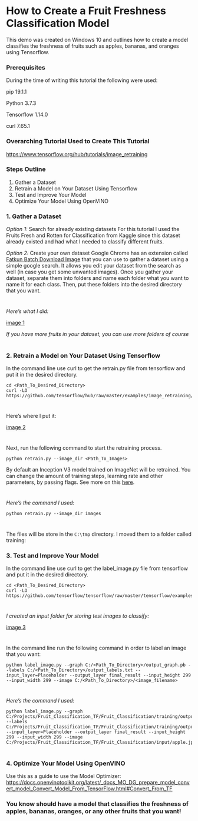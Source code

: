 # How to Create a Fruit Freshness Classification Model

This demo was created on Windows 10 and outlines how to create a model classifies the freshness of fruits such as apples, bananas, and oranges using Tensorflow.

### Prerequisites

During the time of writing this tutorial the following were used:

pip 19.1.1

Python 3.7.3

Tensorflow 1.14.0

curl 7.65.1


### Overarching Tutorial Used to Create This Tutorial

https://www.tensorflow.org/hub/tutorials/image_retraining

### Steps Outline
1.	Gather a Dataset
2.	Retrain a Model on Your Dataset Using Tensorflow
3.	Test and Improve Your Model
4.	Optimize Your Model Using OpenVINO

### 1. Gather a Dataset

*Option 1:* Search for already existing datasets
For this tutorial I used the Fruits Fresh and Rotten for Classification from Kaggle since this dataset already existed and had what I needed to classify different fruits.

*Option 2:* Create your own dataset
Google Chrome has an extension called [Fatkun Batch Download Image](https://chrome.google.com/webstore/detail/fatkun-batch-download-ima/nnjjahlikiabnchcpehcpkdeckfgnohf?hl=en) that you can use to gather a dataset using a simple google search. It allows you edit your dataset from the search as well (in case you get some unwanted images).
Once you gather your dataset, separate them into folders and name each folder what you want to name it for each class. Then, put these folders into the desired directory that you want. 

# 
*Here’s what I did:*

[image 1]
 
*If you have more fruits in your dataset, you can use more folders of course*
# 


### 2. Retrain a Model on Your Dataset Using Tensorflow

In the command line use curl to get the retrain.py file from tensorflow and put it in the desired directory.

```
cd <Path_To_Desired_Directory>
curl -LO https://github.com/tensorflow/hub/raw/master/examples/image_retraining/retrain.py
```

# 
Here’s where I put it:
 
[image 2]
# 

Next, run the following command to start the retraining process.
```
python retrain.py --image_dir <Path_To_Images>
```

By default an Inception V3 model trained on ImageNet will be retrained. You can change the amount of training steps, learning rate and other parameters, by passing flags. See more on this [here](https://www.tensorflow.org/hub/tutorials/image_retraining).

# 
*Here’s the command I used:*
```
python retrain.py --image_dir images
```
# 

The files will be store in the ```C:\tmp``` directory. I moved them to a folder called training:
 
### 3. Test and Improve Your Model

In the command line use curl to get the label_image.py file from tensorflow and put it in the desired directory.
```
cd <Path_To_Desired_Directory>
curl -LO https://github.com/tensorflow/tensorflow/raw/master/tensorflow/examples/label_image/label_image.py
```

# 
*I created an input folder for storing test images to classify:*

[image 3]
# 
 
In the command line run the following command in order to label an image that you want:

```
python label_image.py --graph C:/<Path_To_Directory>/output_graph.pb --labels C:/<Path_To_Directory>/output_labels.txt --input_layer=Placeholder --output_layer final_result --input_height 299 --input_width 299 --image C:/<Path_To_Directory>/<image_filename>
```

# 
*Here’s the command I used:*
```
python label_image.py --graph C:/Projects/Fruit_Classification_TF/Fruit_Classification/training/output_graph.pb --labels C:/Projects/Fruit_Classification_TF/Fruit_Classification/training/output_labels.txt --input_layer=Placeholder --output_layer final_result --input_height 299 --input_width 299 --image C:/Projects/Fruit_Classification_TF/Fruit_Classification/input/apple.jpg
```
# 

### 4. Optimize Your Model Using OpenVINO
Use this as a guide to use the Model Optimizer:
https://docs.openvinotoolkit.org/latest/_docs_MO_DG_prepare_model_convert_model_Convert_Model_From_TensorFlow.html#Convert_From_TF


### You know should have a model that classifies the freshness of apples, bananas, oranges, or any other fruits that you want!

[image 1]: README_Pictures/1.png
[image 2]: README_Pictures/2.png
[image 3]: README_Pictures/3.png
[image 4]: README_Pictures/4.png
[image 5]: README_Pictures/project_finished.gif



